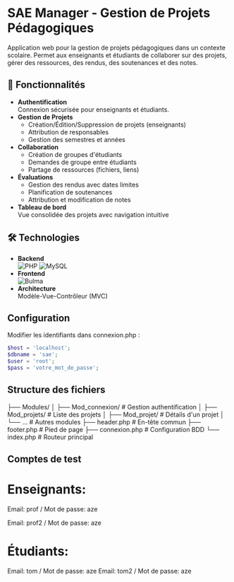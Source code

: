 # SAE Manager - Gestion de Projets Pédagogiques

Application web pour la gestion de projets pédagogiques dans un contexte scolaire. Permet aux enseignants et étudiants de collaborer sur des projets, gérer des ressources, des rendus, des soutenances et des notes.

## 🚀 Fonctionnalités

- **Authentification**  
  Connexion sécurisée pour enseignants et étudiants.
- **Gestion de Projets**  
  - Création/Édition/Suppression de projets (enseignants)
  - Attribution de responsables
  - Gestion des semestres et années
- **Collaboration**  
  - Création de groupes d'étudiants
  - Demandes de groupe entre étudiants
  - Partage de ressources (fichiers, liens)
- **Évaluations**  
  - Gestion des rendus avec dates limites
  - Planification de soutenances
  - Attribution et modification de notes
- **Tableau de bord**  
  Vue consolidée des projets avec navigation intuitive

## 🛠 Technologies

- **Backend**  
  ![PHP](https://img.shields.io/badge/PHP-8.0+-777BB4?logo=php)
  ![MySQL](https://img.shields.io/badge/MySQL-8.0-4479A1?logo=mysql)
- **Frontend**  
  ![Bulma](https://img.shields.io/badge/Bulma-0.9.4-00D1B2?logo=bulma)
- **Architecture**  
  Modèle-Vue-Contrôleur (MVC)

## Configuration

Modifier les identifiants dans connexion.php :
```php
$host = 'localhost';
$dbname = 'sae';
$user = 'root'; 
$pass = 'votre_mot_de_passe';
```
## Structure des fichiers

├── Modules/
│   ├── Mod_connexion/       # Gestion authentification
│   ├── Mod_projets/         # Liste des projets
│   ├── Mod_projet/          # Détails d'un projet
│   └── ...                  # Autres modules
├── header.php               # En-tête commun
├── footer.php               # Pied de page
├── connexion.php            # Configuration BDD
└── index.php                # Routeur principal

## Comptes de test

# Enseignants:

Email: prof / Mot de passe: aze

Email: prof2 / Mot de passe: aze

# Étudiants:

Email: tom / Mot de passe: aze
Email: tom2 / Mot de passe: aze
